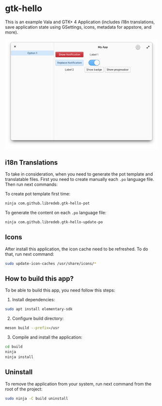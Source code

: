# gtk-hello

This is an example Vala and GTK+ 4 Application (includes i18n translations, save application state using GSettings, icons, metadata for appstore, and more).

![screenshot](./data/images/screenshot.png)

## i18n Translations

To take in consideration, when you need to generate the pot template and translatable files. First you need to create manually each `.po` language file. Then run next commands:

To create pot template first time:
```bash
ninja com.github.libredeb.gtk-hello-pot
```

To generate the content on each `.po` language file:
```bash
ninja com.github.libredeb.gtk-hello-update-po
```

## Icons

After install this application, the icon cache need to be refreshed. To do that, run next command:
```bash
sudo update-icon-caches /usr/share/icons/*
```

## How to build this app?

To be able to build this app, you need follow this steps:

1. Install dependencies:
```bash
sudo apt install elementary-sdk
```

2. Configure build directory:
```bash
meson build --prefix=/usr
```

3. Compile and install the application:
```bash
cd build
ninja
ninja install
```

## Uninstall

To remove the application from your system, run next command from the root of the project:
```bash
sudo ninja -C build uninstall
```
